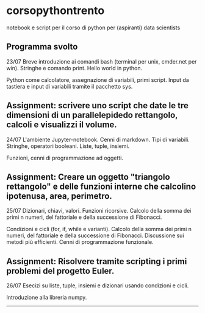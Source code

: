 # corsopythontrento

notebook e script per il corso di python per (aspiranti) data scientists

Programma svolto
--------

23/07
Breve introduzione ai comandi bash (terminal per unix, cmder.net per win).
Stringhe e comando print. Hello world in python.

Python come calcolatore, assegnazione di variabili, primi script. Input da tastiera e input di variabili tramite il pacchetto sys.

Assignment: scrivere uno script che date le tre dimensioni di un parallelepidedo rettangolo, calcoli e visualizzi il volume.
--------

24/07
L'ambiente Jupyter-notebook. Cenni di markdown.
Tipi di variabili. Stringhe, operatori booleani. Liste, tuple, insiemi.

Funzioni, cenni di programmazione ad oggetti.

Assignment: Creare un oggetto "triangolo rettangolo" e delle funzioni interne che calcolino ipotenusa, area, perimetro.
--------

25/07
Dizionari, chiavi, valori.
Funzioni ricorsive. Calcolo della somma dei primi n numeri, del fattoriale e della successione di Fibonacci.

Condizioni e cicli (for, if, while e varianti). Calcolo della somma dei primi n numeri, del fattoriale e della successione di Fibonacci. Discussione sui metodi più efficienti. Cenni di programmazione funzionale.

Assignment: Risolvere tramite scripting i primi problemi del progetto Euler.
--------

26/07
Esecizi su liste, tuple, insiemi e dizionari usando condizioni e cicli.

Introduzione alla libreria numpy.

--------
